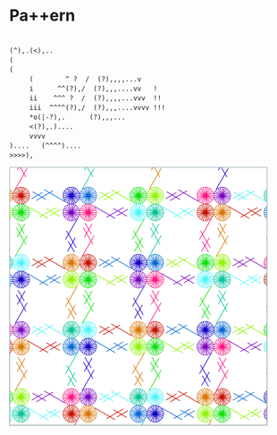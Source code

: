 # Pa++ern 

<code>
(^),.(<),..
(
(
     (        ^ ?  /  (?),,,,...v
     i      ^^(?),/  (?),,,....vv   !
     ii    ^^^ ?  /  (?),,,,...vvv  !!
     iii  ^^^^(?),/  (?),,,....vvvv !!!
     *o(|-?),.      (?),,,...
     <(?),.)....
     vvvv
)....   (^^^^)....
>>>>),
</code>

![Final pattern (grid)](./img/pattern_full.png "Final pattern (grid)")
